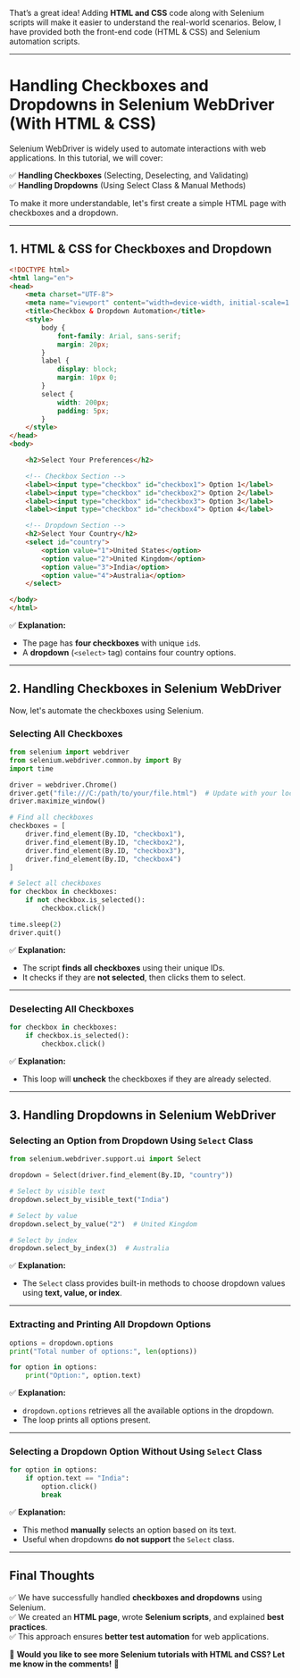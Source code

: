 That’s a great idea! Adding **HTML and CSS** code along with Selenium scripts will make it easier to understand the real-world scenarios. Below, I have provided both the front-end code (HTML & CSS) and Selenium automation scripts.

---

# **Handling Checkboxes and Dropdowns in Selenium WebDriver (With HTML & CSS)**

Selenium WebDriver is widely used to automate interactions with web applications. In this tutorial, we will cover:

✅ **Handling Checkboxes** (Selecting, Deselecting, and Validating)  
✅ **Handling Dropdowns** (Using Select Class & Manual Methods)  

To make it more understandable, let's first create a simple HTML page with checkboxes and a dropdown.

---

## **1. HTML & CSS for Checkboxes and Dropdown**
```html
<!DOCTYPE html>
<html lang="en">
<head>
    <meta charset="UTF-8">
    <meta name="viewport" content="width=device-width, initial-scale=1.0">
    <title>Checkbox & Dropdown Automation</title>
    <style>
        body {
            font-family: Arial, sans-serif;
            margin: 20px;
        }
        label {
            display: block;
            margin: 10px 0;
        }
        select {
            width: 200px;
            padding: 5px;
        }
    </style>
</head>
<body>

    <h2>Select Your Preferences</h2>

    <!-- Checkbox Section -->
    <label><input type="checkbox" id="checkbox1"> Option 1</label>
    <label><input type="checkbox" id="checkbox2"> Option 2</label>
    <label><input type="checkbox" id="checkbox3"> Option 3</label>
    <label><input type="checkbox" id="checkbox4"> Option 4</label>

    <!-- Dropdown Section -->
    <h2>Select Your Country</h2>
    <select id="country">
        <option value="1">United States</option>
        <option value="2">United Kingdom</option>
        <option value="3">India</option>
        <option value="4">Australia</option>
    </select>

</body>
</html>
```

✅ **Explanation:**  
- The page has **four checkboxes** with unique `id`s.  
- A **dropdown** (`<select>` tag) contains four country options.  

---

## **2. Handling Checkboxes in Selenium WebDriver**
Now, let's automate the checkboxes using Selenium.

### **Selecting All Checkboxes**
```python
from selenium import webdriver
from selenium.webdriver.common.by import By
import time

driver = webdriver.Chrome()
driver.get("file:///C:/path/to/your/file.html")  # Update with your local file path
driver.maximize_window()

# Find all checkboxes
checkboxes = [
    driver.find_element(By.ID, "checkbox1"),
    driver.find_element(By.ID, "checkbox2"),
    driver.find_element(By.ID, "checkbox3"),
    driver.find_element(By.ID, "checkbox4")
]

# Select all checkboxes
for checkbox in checkboxes:
    if not checkbox.is_selected():
        checkbox.click()

time.sleep(2)
driver.quit()
```
✅ **Explanation:**  
- The script **finds all checkboxes** using their unique IDs.  
- It checks if they are **not selected**, then clicks them to select.  

---

### **Deselecting All Checkboxes**
```python
for checkbox in checkboxes:
    if checkbox.is_selected():
        checkbox.click()
```
✅ **Explanation:**  
- This loop will **uncheck** the checkboxes if they are already selected.  

---

## **3. Handling Dropdowns in Selenium WebDriver**
### **Selecting an Option from Dropdown Using `Select` Class**
```python
from selenium.webdriver.support.ui import Select

dropdown = Select(driver.find_element(By.ID, "country"))

# Select by visible text
dropdown.select_by_visible_text("India")

# Select by value
dropdown.select_by_value("2")  # United Kingdom

# Select by index
dropdown.select_by_index(3)  # Australia
```
✅ **Explanation:**  
- The `Select` class provides built-in methods to choose dropdown values using **text, value, or index**.

---

### **Extracting and Printing All Dropdown Options**
```python
options = dropdown.options
print("Total number of options:", len(options))

for option in options:
    print("Option:", option.text)
```
✅ **Explanation:**  
- `dropdown.options` retrieves all the available options in the dropdown.
- The loop prints all options present.

---

### **Selecting a Dropdown Option Without Using `Select` Class**
```python
for option in options:
    if option.text == "India":
        option.click()
        break
```
✅ **Explanation:**  
- This method **manually** selects an option based on its text.
- Useful when dropdowns **do not support** the `Select` class.

---

## **Final Thoughts**
✅ We have successfully handled **checkboxes and dropdowns** using Selenium.  
✅ We created an **HTML page**, wrote **Selenium scripts**, and explained **best practices**.  
✅ This approach ensures **better test automation** for web applications.

🚀 **Would you like to see more Selenium tutorials with HTML and CSS? Let me know in the comments!** 🎯
